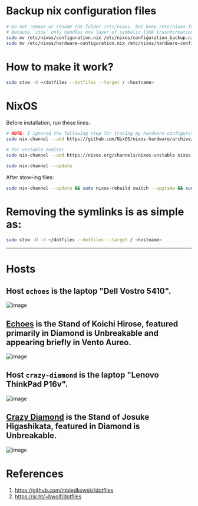 # Backup nix configuration files
```bash
# Do not remove or rename the folder /etc/nixos, but keep /etc/nixos folder.
# Because `stow` only handles one layer of symbolic link trasnformation.
sudo mv /etc/nixos/configuration.nix /etc/nixos/configuration_backup.nix
sudo mv /etc/nixos/hardware-configuration.nix /etc/nixos/hardware-configuration_backup.nix
```


# How to make it work?
```bash
sudo stow -d ~/dotfiles --dotfiles --target / <hostname>
```


# NixOS

Before installation, run these lines:
```bash
# NOTE: I ignored the following step for tracing my hardware-configuration.nix for now.
sudo nix-channel --add https://github.com/NixOS/nixos-hardware/archive/master.tar.gz nixos-hardware

# for unstable zeditor
sudo nix-channel --add https://nixos.org/channels/nixos-unstable nixos-unstable

sudo nix-channel --update
```

After stow-ing files:
```bash
sudo nix-channel --update && sudo nixos-rebuild switch --upgrade && sudo nix-collect-garbage -d
```


# Removing the symlinks is as simple as:
```bash
sudo stow -D -d ~/dotfiles --dotfiles --target / <hostname>
```

---
# Hosts

## Host `echoes` is the laptop "Dell Vostro 5410".
![image](https://github.com/user-attachments/assets/0436c971-236b-41be-ad7b-fc13cdfaa38b)

## [Echoes](https://jojo.fandom.com/wiki/Echoes) is the Stand of Koichi Hirose, featured primarily in Diamond is Unbreakable and appearing briefly in Vento Aureo. 
![image](https://github.com/user-attachments/assets/debedb99-b846-44cf-b237-5bb3634b99ba)


## Host `crazy-diamond` is the laptop "Lenovo ThinkPad P16v".
![image](https://github.com/user-attachments/assets/c7b56451-5142-4e99-a1f0-2841d215b4f4)

## [Crazy Diamond](https://jojo.fandom.com/wiki/Crazy_Diamond) is the Stand of Josuke Higashikata, featured in Diamond is Unbreakable.
![image](https://github.com/user-attachments/assets/c6f84d00-cbf6-4344-a20a-15f351798911)



# References
1. https://github.com/mbledkowski/dotfiles
2. https://sr.ht/~bwolf/dotfiles
